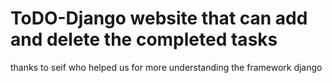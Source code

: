 # ToDO-Django website that can add and delete the completed tasks 
thanks to seif who helped us for more understanding the framework django 
